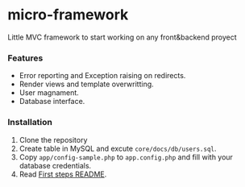# micro-framework
Little MVC framework to start working on any front&backend proyect

### Features
- Error reporting and Exception raising on redirects.
- Render views and template overwritting.
- User magnament.
- Database interface.

### Installation
1. Clone the repository
2. Create table in MySQL and excute `core/docs/db/users.sql`.
3. Copy `app/config-sample.php` to `app.config.php` and fill with your database credentials.
4. Read [First steps README](app/README.md).
